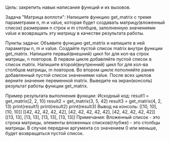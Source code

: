 Цель: закрепить навык написания функций и их вызовов.

Задача "Матрица воплоти": Напишите функцию get_matrix с тремя параметрами n, m и value, 
которая будет создавать матрицу(вложенный список) размерами n строк и m столбцов, 
заполненную значениями value и возвращать эту матрицу в качестве результата работы.

Пункты задачи: Объявите функцию get_matrix и напишите в ней параметры n, m и value. 
Создайте пустой список matrix внутри функции get_matrix. 
Напишите первый(внешний) цикл for для кол-ва строк матрицы, n повторов. 
В первом цикле добавляйте пустой список в список matrix. 
Напишите второй(внутренний) цикл for для кол-ва столбцов матрицы, m повторов. 
Во втором цикле пополняйте ранее добавленный пустой список значениями value. 
После всех циклов верните значение переменной matrix. Выведите на экран(консоль) результат работы функции get_matrix.

Пример результата выполнения функции: 
Исходный код: 
result1 = get_matrix(2, 2, 10) 
result2 = get_matrix(3, 5, 42) 
result3 = get_matrix(4, 2, 13) 
print(result1) print(result2) 
print(result3) 
Вывод на консоль:
[[10, 10], [10, 10]] [[42, 42, 42, 42, 42], [42, 42, 42, 42, 42], [42, 42, 42, 42, 42]] [[13, 13], [13, 13], [13, 13], [13, 13]]
Примечания: Вложенный список - это строка матрицы, элементы вложенных списков(глубже) - это столбцы матрицы. 
В случае передачи аргумента со значением 0 или меньше, будет возвращаться пустой список.